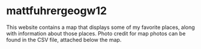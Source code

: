 # mattfuhrergeogw12
This website contains a map that displays some of my favorite places, along with information about those places. Photo credit for map photos can be found in the CSV file, attached below the map. 
